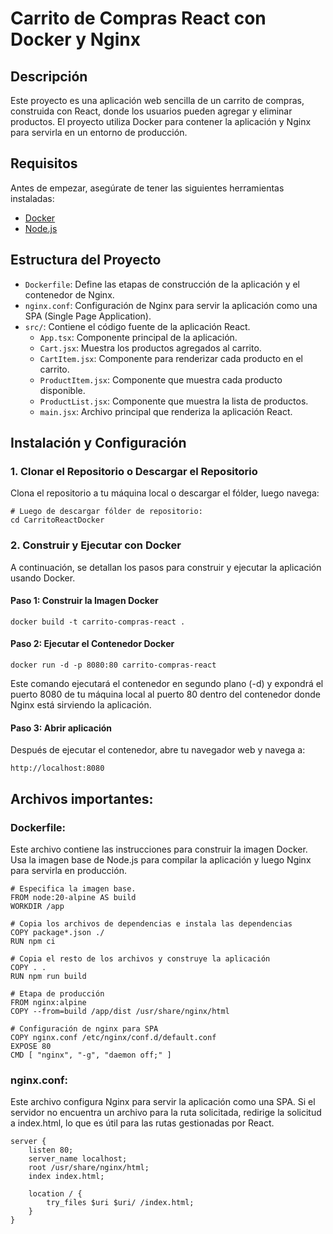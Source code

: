 # Carrito de Compras React con Docker y Nginx

## Descripción
Este proyecto es una aplicación web sencilla de un carrito de compras, construida con React, donde los usuarios pueden agregar y eliminar productos. El proyecto utiliza Docker para contener la aplicación y Nginx para servirla en un entorno de producción.

## Requisitos
Antes de empezar, asegúrate de tener las siguientes herramientas instaladas:
- [Docker](https://www.docker.com/)
- [Node.js](https://nodejs.org/en/)

## Estructura del Proyecto

- `Dockerfile`: Define las etapas de construcción de la aplicación y el contenedor de Nginx.
- `nginx.conf`: Configuración de Nginx para servir la aplicación como una SPA (Single Page Application).
- `src/`: Contiene el código fuente de la aplicación React.
  - `App.tsx`: Componente principal de la aplicación.
  - `Cart.jsx`: Muestra los productos agregados al carrito.
  - `CartItem.jsx`: Componente para renderizar cada producto en el carrito.
  - `ProductItem.jsx`: Componente que muestra cada producto disponible.
  - `ProductList.jsx`: Componente que muestra la lista de productos.
  - `main.jsx`: Archivo principal que renderiza la aplicación React.

## Instalación y Configuración

### 1. Clonar el Repositorio o Descargar el Repositorio
Clona el repositorio a tu máquina local o descargar el fólder, luego navega:

```
# Luego de descargar fólder de repositorio:
cd CarritoReactDocker
```
### 2. Construir y Ejecutar con Docker

A continuación, se detallan los pasos para construir y ejecutar la aplicación usando Docker.

#### Paso 1: Construir la Imagen Docker
```
docker build -t carrito-compras-react .
```
#### Paso 2: Ejecutar el Contenedor Docker
```
docker run -d -p 8080:80 carrito-compras-react
```
Este comando ejecutará el contenedor en segundo plano (-d) y expondrá el puerto 8080 de tu máquina local al puerto 80 dentro del contenedor donde Nginx está sirviendo la aplicación.
#### Paso 3: Abrir aplicación
Después de ejecutar el contenedor, abre tu navegador web y navega a:
```
http://localhost:8080
```

## Archivos importantes:
### Dockerfile:
Este archivo contiene las instrucciones para construir la imagen Docker. Usa la imagen base de Node.js para compilar la aplicación y luego Nginx para servirla en producción.
```
# Especifica la imagen base.
FROM node:20-alpine AS build
WORKDIR /app

# Copia los archivos de dependencias e instala las dependencias
COPY package*.json ./
RUN npm ci

# Copia el resto de los archivos y construye la aplicación
COPY . .
RUN npm run build

# Etapa de producción
FROM nginx:alpine
COPY --from=build /app/dist /usr/share/nginx/html

# Configuración de nginx para SPA
COPY nginx.conf /etc/nginx/conf.d/default.conf
EXPOSE 80
CMD [ "nginx", "-g", "daemon off;" ]

```
### nginx.conf:
Este archivo configura Nginx para servir la aplicación como una SPA. Si el servidor no encuentra un archivo para la ruta solicitada, redirige la solicitud a index.html, lo que es útil para las rutas gestionadas por React.
```
server {
    listen 80;
    server_name localhost;
    root /usr/share/nginx/html;
    index index.html;

    location / {
        try_files $uri $uri/ /index.html;
    }
}
```
